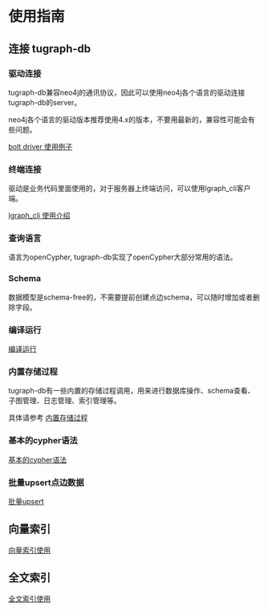 # 使用指南
## 连接 tugraph-db
### 驱动连接
tugraph-db兼容neo4j的通讯协议，因此可以使用neo4j各个语言的驱动连接tugraph-db的server。

neo4j各个语言的驱动版本推荐使用4.x的版本，不要用最新的，兼容性可能会有些问题。

[bolt driver 使用例子](../demo/Bolt)

### 终端连接
驱动是业务代码里面使用的，对于服务器上终端访问，可以使用lgraph_cli客户端。

[lgraph_cli 使用介绍](./lgraph_cli.md)

### 查询语言
语言为openCypher, tugraph-db实现了openCypher大部分常用的语法。

### Schema
数据模型是schema-free的，不需要提前创建点边schema，可以随时增加或者删除字段。

### 编译运行
[编译运行](./build_run.md)

### 内置存储过程
tugraph-db有一些内置的存储过程调用，用来进行数据库操作、schema查看、子图管理、日志管理、索引管理等。

具体请参考 [内置存储过程](./procedure.md)

### 基本的cypher语法
[基本的cypher语法](./basic_cypher.md)

### 批量upsert点边数据
[批量upsert](./upsert.md)

## 向量索引
[向量索引使用](./vector_index.md)

## 全文索引
[全文索引使用](./fulltext_index.md)